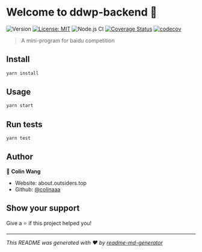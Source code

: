 # Welcome to ddwp-backend 👋
![Version](https://img.shields.io/badge/version-0.0.2-blue.svg?cacheSeconds=2592000)
[![License: MIT](https://img.shields.io/badge/License-MIT-yellow.svg)](#)
![Node.js CI](https://github.com/colinaaa/ddwp-backend/workflows/Node.js%20CI/badge.svg?branch=main)
[![Coverage Status](https://coveralls.io/repos/github/colinaaa/ddwp-backend/badge.svg?branch=main)](https://coveralls.io/github/colinaaa/ddwp-backend?branch=main)
[![codecov](https://codecov.io/gh/colinaaa/ddwp-backend/branch/main/graph/badge.svg?token=H4a5hAxyUM)](undefined)

> A mini-program for baidu competition

## Install

```sh
yarn install
```

## Usage

```sh
yarn start
```

## Run tests

```sh
yarn test
```

## Author

👤 **Colin Wang**

* Website: about.outsiders.top
* Github: [@colinaaa](https://github.com/colinaaa)

## Show your support

Give a ⭐️ if this project helped you!


***
_This README was generated with ❤️ by [readme-md-generator](https://github.com/kefranabg/readme-md-generator)_
